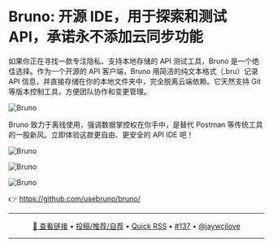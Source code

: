 Bruno: 开源 IDE，用于探索和测试 API，承诺永不添加云同步功能
===

如果你正在寻找一款专注隐私、支持本地存储的 API 测试工具，Bruno 是一个绝佳选择。作为一个开源的 API 客户端，Bruno 用简洁的纯文本格式（.bru）记录 API 信息，并直接存储在你的本地文件夹中，完全脱离云端依赖。它天然支持 Git 等版本控制工具，方便团队协作和变更管理。

![Bruno](https://github.com/user-attachments/assets/aef85c83-7b5f-4114-a34b-5e1b190a3e19)

Bruno 致力于离线使用，强调数据掌控权在你手中，是替代 Postman 等传统工具的一股新风。立即体验这款更自由、更安全的 API IDE 吧！

![Bruno](https://github.com/user-attachments/assets/c084e091-8f1a-40ae-a302-dd6409dfe899)


![Bruno](https://github.com/user-attachments/assets/b02b6fa1-a758-42c4-b0d0-233787c4f222)


![Bruno](https://github.com/user-attachments/assets/c3e05613-4eb6-4526-b3e6-149abfbfde15)

👉 https://github.com/usebruno/bruno/

---

<p align="center">
<a href="https://github.com/usebruno/bruno/" target="_blank">🔗 查看链接</a> • 
<a href="https://github.com/jaywcjlove/quick-rss/issues/new/choose" target="_blank">投稿/推荐/自荐</a> • 
<a href="https://wangchujiang.com/quick-rss/feeds/index.html" target="_blank">Quick RSS</a> • 
<a href="https://github.com/jaywcjlove/quick-rss/issues/137" target="_blank">#137</a> • 
<a href="https://github.com/jaywcjlove" target="_blank">@jaywcjlove</a>
</p>

---
    
